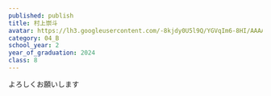 ```yaml
---
published: publish
title: 村上崇斗
avatar: https://lh3.googleusercontent.com/-8kjdy0U5l9Q/YGVqIm6-8HI/AAAAAAAAUo8/oexz8kMYCxI76lKlE60X5WFJHakQobbGQCE0YBhgLKroEAL1Ocqx75j_1qOOv9XOaWqeO7E2ptjDesRjSc6zQvjiKccw1RmuJmONxdOzrNeQOVJz8ob7y1LoVUVU2G9sfPXD_NBNFQCV2UznnhodbRKwiVsWu1kKQ95u42WjY9PbM2CqOKpqRDRdPzmVcTAQIWEWfwcUO3buMQo4C66oCDTj3dCjNVgWK6gjl6DuRpYIaZdelll4IrEGJVpJgr4yPjntVgdUP9pEKGCzjmQEoEQF9T2PrIAFD7JOGaW8yla1ICzEqK1ymqVc61wmHs7zR3cjZP2MUF5XVaz-Ep5wcV6q5ZkZaKY5Ddxx9pqo2V69yI9fZIGBwfLdDF-8g9lcRzWk-4jeK8FlY8dTojGTSRJv7DVrvpv8yjfOIYavH00gjDWnCi_7euQoQZ5J0Y5AjeYYxhT0xmlM34PDLgqvFty_ld0u4cqF1ttksS9nFjQciV-O7dkkd37bqINvOKJeD_pBTRuMSSPGHiDtFSlriwehUKPpZ91EXAaK8u1GMpLZLndlD2SfzqDwZ1NVst7Hz-3NKvF9RIHG1G3O9nC4u6tl344yzWyhezbOYGMRhFKWRfeph_Ko-CCT0Y1A9gXZ5F6KHJfYoAsh5d6RhKq10qwulZlhu2JIGa4V3u1CRLWfVAFU-Xoeecf7OWJIna4rkfHrQ3LkhqoOXl0i2BfmeRmA0_6S2jUbFeqhTNmfPvNusj9uzgNfF83n-ZqjL4ncI4cg5tk0bOzmrbpY2tAjPwU_9dILPW-sywTiVMKmtmYMG/IMG_4763.HEIC
category: 04_B
school_year: 2
year_of_graduation: 2024
class: 8
---
```

よろしくお願いします
